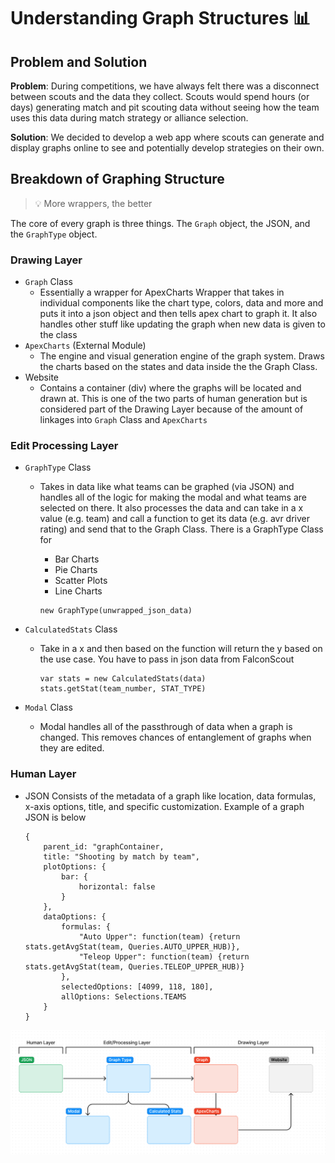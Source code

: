 # Understanding Graph Structures 📊

## Problem and Solution
**Problem**: During competitions, we have always felt there was a disconnect between scouts and the data they collect. Scouts would spend hours (or days) generating match and pit scouting data without seeing how the team uses this data during match strategy or alliance selection.

**Solution**: We decided to develop a web app where scouts can generate and display graphs online to see and potentially develop strategies on their own.


## Breakdown of Graphing Structure 

 > 💡 More wrappers, the better

The core of every graph is three things. The `Graph` object, the JSON, and the `GraphType` object.

### Drawing Layer
 - `Graph` Class
    - Essentially a wrapper for ApexCharts Wrapper that takes in individual components like the chart type, colors, data and more and puts it into a json object and then tells apex chart to graph it. It also handles other stuff like updating the graph when new data is given to the class
 -  `ApexCharts` (External Module)
     - The engine and visual generation engine of the graph system. Draws the charts based on the states and data inside the the Graph Class.
 -  Website
     - Contains a container (div) where the graphs will be located and drawn at. This is one of the two parts of human generation but is considered part of the Drawing Layer because of the amount of linkages into `Graph` Class and `ApexCharts`

### Edit Processing Layer
 - `GraphType` Class
     - Takes in data like what teams can be graphed (via JSON) and handles all of the logic for making the modal and what teams are selected on there. It also processes the data and can take in a x value (e.g. team) and call a function to get its data (e.g. avr driver rating) and send that to the Graph Class. There is a GraphType Class for
        - Bar Charts
        - Pie Charts
        - Scatter Plots
        - Line Charts

        ```
        new GraphType(unwrapped_json_data)
        ```
- `CalculatedStats` Class
    - Take in a x and then based on the function will return the y based on the use case. You have to pass in json data from FalconScout

        ```
        var stats = new CalculatedStats(data)
        stats.getStat(team_number, STAT_TYPE)
        ```

- `Modal` Class
    - Modal handles all of the passthrough of data when a graph is changed. This removes chances of entanglement of graphs when they are edited.

### Human Layer
 - JSON
    Consists of the metadata of a graph like location, data formulas, x-axis options, title, and specific customization. Example of a graph JSON is below

    ```
    {
        parent_id: "graphContainer,
        title: "Shooting by match by team",
        plotOptions: {
            bar: {
                horizontal: false
            }
        },
        dataOptions: {
            formulas: {
                "Auto Upper": function(team) {return stats.getAvgStat(team, Queries.AUTO_UPPER_HUB)},
                "Teleop Upper": function(team) {return stats.getAvgStat(team, Queries.TELEOP_UPPER_HUB)}
            },
            selectedOptions: [4099, 118, 180],
            allOptions: Selections.TEAMS
        }
    }
    ```


![Graph Flow](/docs/graph_structure.png)